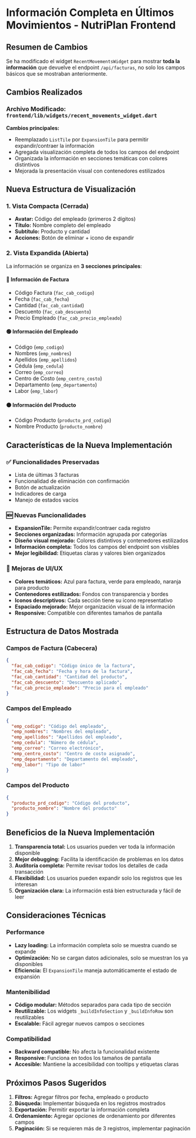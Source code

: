 # Información Completa en Últimos Movimientos - NutriPlan Frontend

## Resumen de Cambios

Se ha modificado el widget `RecentMovementsWidget` para mostrar **toda la información** que devuelve el endpoint `/api/facturas`, no solo los campos básicos que se mostraban anteriormente.

## Cambios Realizados

### Archivo Modificado: `frontend/lib/widgets/recent_movements_widget.dart`

**Cambios principales:**
- Reemplazado `ListTile` por `ExpansionTile` para permitir expandir/contraer la información
- Agregada visualización completa de todos los campos del endpoint
- Organizada la información en secciones temáticas con colores distintivos
- Mejorada la presentación visual con contenedores estilizados

## Nueva Estructura de Visualización

### 1. Vista Compacta (Cerrada)
- **Avatar:** Código del empleado (primeros 2 dígitos)
- **Título:** Nombre completo del empleado
- **Subtítulo:** Producto y cantidad
- **Acciones:** Botón de eliminar + icono de expandir

### 2. Vista Expandida (Abierta)
La información se organiza en **3 secciones principales**:

#### 🔵 **Información de Factura**
- Código Factura (`fac_cab_codigo`)
- Fecha (`fac_cab_fecha`)
- Cantidad (`fac_cab_cantidad`)
- Descuento (`fac_cab_descuento`)
- Precio Empleado (`fac_cab_precio_empleado`)

#### 🟢 **Información del Empleado**
- Código (`emp_codigo`)
- Nombres (`emp_nombres`)
- Apellidos (`emp_apellidos`)
- Cédula (`emp_cedula`)
- Correo (`emp_correo`)
- Centro de Costo (`emp_centro_costo`)
- Departamento (`emp_departamento`)
- Labor (`emp_labor`)

#### 🟠 **Información del Producto**
- Código Producto (`producto_prd_codigo`)
- Nombre Producto (`producto_nombre`)

## Características de la Nueva Implementación

### ✅ **Funcionalidades Preservadas**
- Lista de últimas 3 facturas
- Funcionalidad de eliminación con confirmación
- Botón de actualización
- Indicadores de carga
- Manejo de estados vacíos

### 🆕 **Nuevas Funcionalidades**
- **ExpansionTile:** Permite expandir/contraer cada registro
- **Secciones organizadas:** Información agrupada por categorías
- **Diseño visual mejorado:** Colores distintivos y contenedores estilizados
- **Información completa:** Todos los campos del endpoint son visibles
- **Mejor legibilidad:** Etiquetas claras y valores bien organizados

### 🎨 **Mejoras de UI/UX**
- **Colores temáticos:** Azul para factura, verde para empleado, naranja para producto
- **Contenedores estilizados:** Fondos con transparencia y bordes
- **Iconos descriptivos:** Cada sección tiene su icono representativo
- **Espaciado mejorado:** Mejor organización visual de la información
- **Responsive:** Compatible con diferentes tamaños de pantalla

## Estructura de Datos Mostrada

### Campos de Factura (Cabecera)
```json
{
  "fac_cab_codigo": "Código único de la factura",
  "fac_cab_fecha": "Fecha y hora de la factura",
  "fac_cab_cantidad": "Cantidad del producto",
  "fac_cab_descuento": "Descuento aplicado",
  "fac_cab_precio_empleado": "Precio para el empleado"
}
```

### Campos del Empleado
```json
{
  "emp_codigo": "Código del empleado",
  "emp_nombres": "Nombres del empleado",
  "emp_apellidos": "Apellidos del empleado",
  "emp_cedula": "Número de cédula",
  "emp_correo": "Correo electrónico",
  "emp_centro_costo": "Centro de costo asignado",
  "emp_departamento": "Departamento del empleado",
  "emp_labor": "Tipo de labor"
}
```

### Campos del Producto
```json
{
  "producto_prd_codigo": "Código del producto",
  "producto_nombre": "Nombre del producto"
}
```

## Beneficios de la Nueva Implementación

1. **Transparencia total:** Los usuarios pueden ver toda la información disponible
2. **Mejor debugging:** Facilita la identificación de problemas en los datos
3. **Auditoría completa:** Permite revisar todos los detalles de cada transacción
4. **Flexibilidad:** Los usuarios pueden expandir solo los registros que les interesan
5. **Organización clara:** La información está bien estructurada y fácil de leer

## Consideraciones Técnicas

### Performance
- **Lazy loading:** La información completa solo se muestra cuando se expande
- **Optimización:** No se cargan datos adicionales, solo se muestran los ya disponibles
- **Eficiencia:** El `ExpansionTile` maneja automáticamente el estado de expansión

### Mantenibilidad
- **Código modular:** Métodos separados para cada tipo de sección
- **Reutilizable:** Los widgets `_buildInfoSection` y `_buildInfoRow` son reutilizables
- **Escalable:** Fácil agregar nuevos campos o secciones

### Compatibilidad
- **Backward compatible:** No afecta la funcionalidad existente
- **Responsive:** Funciona en todos los tamaños de pantalla
- **Accesible:** Mantiene la accesibilidad con tooltips y etiquetas claras

## Próximos Pasos Sugeridos

1. **Filtros:** Agregar filtros por fecha, empleado o producto
2. **Búsqueda:** Implementar búsqueda en los registros mostrados
3. **Exportación:** Permitir exportar la información completa
4. **Ordenamiento:** Agregar opciones de ordenamiento por diferentes campos
5. **Paginación:** Si se requieren más de 3 registros, implementar paginación 